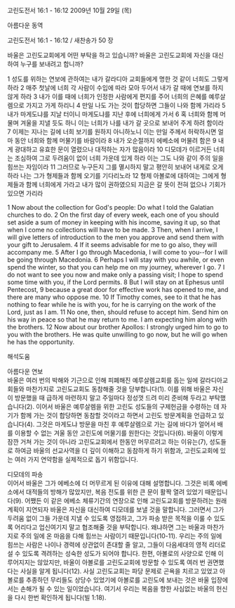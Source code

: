 고린도전서 16:1 - 16:12 
2009년 10월 29일 (목)

아름다운 동역



고린도전서 16:1 - 16:12 / 새찬송가 50 장


바울은 고린도교회에게 어떤 부탁을 하고 있습니까? 
바울은 고린도교회에 자신을 대신하여 누구를 보내려고 합니까?  

1 성도를 위하는 연보에 관하여는 내가 갈라디아 교회들에게 명한 것 같이 너희도 그렇게 하라 2 매주 첫날에 너희 각 사람이 수입에 따라 모아 두어서 내가 갈 때에 연보를 하지 않게 하라 3 내가 이를 때에 너희가 인정한 사람에게 편지를 주어 너희의 은혜를 예루살렘으로 가지고 가게 하리니 4 만일 나도 가는 것이 합당하면 그들이 나와 함께 가리라 5 내가 마게도냐를 지날 터이니 마게도냐를 지난 후에 너희에게 가서 6 혹 너희와 함께 머물며 겨울을 지낼 듯도 하니 이는 너희가 나를 내가 갈 곳으로 보내어 주게 하려 함이라 7 이제는 지나는 길에 너희 보기를 원하지 아니하노니 이는 만일 주께서 허락하시면 얼마 동안 너희와 함께 머물기를 바람이라 8 내가 오순절까지 에베소에 머물려 함은 9 내게 광대하고 유효한 문이 열렸으나 대적하는 자가 많음이라 10 디모데가 이르거든 너희는 조심하여 그로 두려움이 없이 너희 가운데 있게 하라 이는 그도 나와 같이 주의 일을 힘쓰는 자임이라 11 그러므로 누구든지 그를 멸시하지 말고 평안히 보내어 내게로 오게 하라 나는 그가 형제들과 함께 오기를 기다리노라 12 형제 아볼로에 대하여는 그에게 형제들과 함께 너희에게 가라고 내가 많이 권하였으되 지금은 갈 뜻이 전혀 없으나 기회가 있으면 가리라    

1 Now about the collection for God's people: Do what I told the Galatian churches to do. 2 On the first day of every week, each one of you should set aside a sum of money in keeping with his income, saving it up, so that when I come no collections will have to be made. 3 Then, when I arrive, I will give letters of introduction to the men you approve and send them with your gift to Jerusalem. 4 If it seems advisable for me to go also, they will accompany me. 5 After I go through Macedonia, I will come to you--for I will be going through Macedonia. 6 Perhaps I will stay with you awhile, or even spend the winter, so that you can help me on my journey, wherever I go. 7 I do not want to see you now and make only a passing visit; I hope to spend some time with you, if the Lord permits. 8 But I will stay on at Ephesus until Pentecost,  9 because a great door for effective work has opened to me, and there are many who oppose me. 10 If Timothy comes, see to it that he has nothing to fear while he is with you, for he is carrying on the work of the Lord, just as I am. 11 No one, then, should refuse to accept him. Send him on his way in peace so that he may return to me. I am expecting him along with the brothers. 12 Now about our brother Apollos: I strongly urged him to go to you with the brothers. He was quite unwilling to go now, but he will go when he has the opportunity.

해석도움





아름다운 연보  
바울은 여러 번의 박해와 기근으로 인해 피폐해진 예루살렘교회를 돕는 일에 갈라디아교회들와 마찬가지로 고린도교회도 동참해줄 것을 당부합니다(1). 이를 위해 바울은 자신이 방문했을 때 급하게 마련하지 말고 주일마다 정성껏 드려 미리 준비해 두라고 부탁했습니다(2). 이어서 바울은 예루살렘을 위한 고린도 성도들의 구제헌금을 수령하는 데 자기가 함께 가는 것이 합당하면 동참할 것이라고 하면서 고린도 방문계획을 언급하고 있습니다(4). 그것은 마게도냐 방문을 마친 후 예루살렘으로 가는 길에 바다가 얼어서 배를 이용할 수 없는 겨울 동안 고린도에 머물기를 원한다는 것입니다(6). 바울이 이렇게 잠깐 거쳐 가는 것이 아니라 고린도교회에서 한동안 머무르려고 하는 이유는(7), 성도들로 하여금 바울의 선교사역을 더 깊이 이해하고 동참하게 하기 위함과, 고린도교회에 있는 여러 가지 연약함을 실제적으로 돕기 위함입니다.     

디모데의 파송  
이어서 바울은 그가 에베소에 더 머무르게 된 이유에 대해 설명합니다. 그것은 비록 에베소에서 대적들의 방해가 많았지만, 복음 전도를 위한 큰 문이 활짝 열려 있었기 때문입니다(9). 어쨌든 이 같은 에베소 체류기간의 연장으로 인해 고린도교회를 방문하려는 원래 계획이 지연되자 바울은 자신을 대신하여 디모데를 보낼 것을 말합니다. 그러면서 그가 두려움 없이 그들 가운데 지낼 수 있도록 영접하고, 그가 파송 받은 목적을 이룰 수 있도록 어리다고 업신여기지 말고 협조해줄 것을 부탁합니다. 왜냐하면 그는 바울과 마찬가지로 주의 일에 온 마음을 다해 힘쓰는 사람이기 때문입니다(10-11). 우리는 주의 일에 힘쓰는 사람은 나이나 경력에 상관없이 존대할 줄 알고, 그들이 다음세대의 영적 리더로 설 수 있도록 격려하는 성숙한 성도가 되어야 합니다. 한편, 아볼로의 사양으로 인해 이루어지지는 않았지만, 바울이 아볼로를 고린도교회에 방문할 수 있도록 여러 번 권면했다는 사실을 알게 됩니다(12). 사실 고린도교회는 파당 문제로 곤욕을 치르고 있었고 아볼로를 추종하던 무리들도 상당수 있었기에 아볼로를 고린도에 보내는 것은 바울 입장에서는 손해가 될 수 있는 일이었습니다. 여기서 우리는 복음을 향한 사심없는 바울의 헌신을 다시 한번 확인하게 됩니다(빌 1:18).